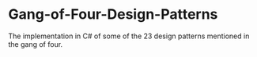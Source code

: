 # Gang-of-Four-Design-Patterns

The implementation in C# of some of the 23 design patterns mentioned in the gang of four.
